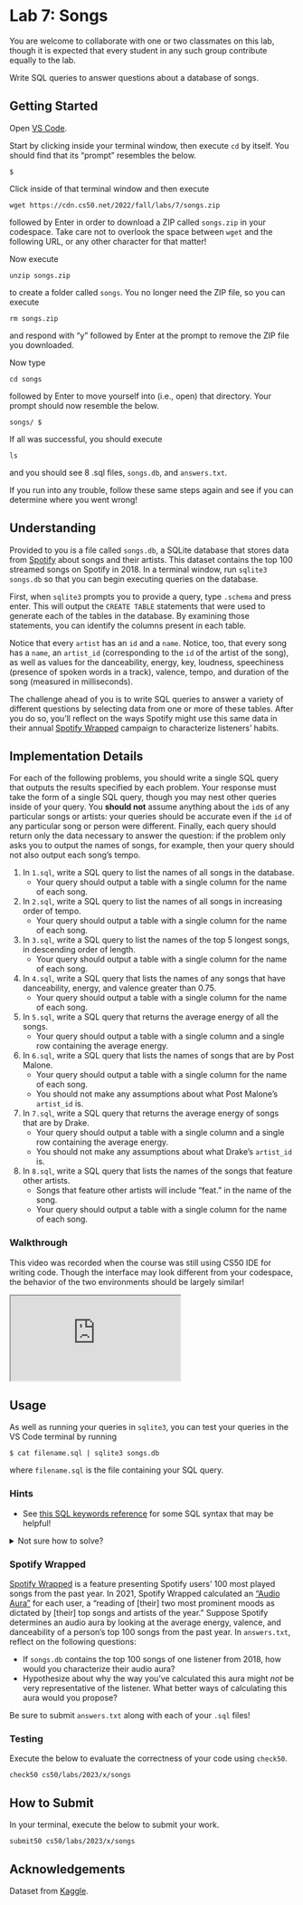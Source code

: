 Lab 7: Songs
============

<div class="alert" data-alert="warning" role="alert"><p>You are welcome to collaborate with one or two classmates on this lab, though it is expected that every student in any such group contribute equally to the lab.</p></div>

Write SQL queries to answer questions about a database of songs.

Getting Started
---------------

Open [VS Code](https://code.cs50.io/).

Start by clicking inside your terminal window, then execute `cd` by itself. You should find that its “prompt” resembles the below.

    $
    

Click inside of that terminal window and then execute

    wget https://cdn.cs50.net/2022/fall/labs/7/songs.zip
    

followed by Enter in order to download a ZIP called `songs.zip` in your codespace. Take care not to overlook the space between `wget` and the following URL, or any other character for that matter!

Now execute

    unzip songs.zip
    

to create a folder called `songs`. You no longer need the ZIP file, so you can execute

    rm songs.zip
    

and respond with “y” followed by Enter at the prompt to remove the ZIP file you downloaded.

Now type

    cd songs
    

followed by Enter to move yourself into (i.e., open) that directory. Your prompt should now resemble the below.

    songs/ $
    

If all was successful, you should execute

    ls
    

and you should see 8 .sql files, `songs.db`, and `answers.txt`.

If you run into any trouble, follow these same steps again and see if you can determine where you went wrong!

Understanding
-------------

Provided to you is a file called `songs.db`, a SQLite database that stores data from [Spotify](https://developer.spotify.com/documentation/web-api/) about songs and their artists. This dataset contains the top 100 streamed songs on Spotify in 2018. In a terminal window, run `sqlite3 songs.db` so that you can begin executing queries on the database.

First, when `sqlite3` prompts you to provide a query, type `.schema` and press enter. This will output the `CREATE TABLE` statements that were used to generate each of the tables in the database. By examining those statements, you can identify the columns present in each table.

Notice that every `artist` has an `id` and a `name`. Notice, too, that every song has a `name`, an `artist_id` (corresponding to the `id` of the artist of the song), as well as values for the danceability, energy, key, loudness, speechiness (presence of spoken words in a track), valence, tempo, and duration of the song (measured in milliseconds).

The challenge ahead of you is to write SQL queries to answer a variety of different questions by selecting data from one or more of these tables. After you do so, you’ll reflect on the ways Spotify might use this same data in their annual [Spotify Wrapped](https://en.wikipedia.org/wiki/Spotify_Wrapped) campaign to characterize listeners’ habits.

Implementation Details
----------------------

For each of the following problems, you should write a single SQL query that outputs the results specified by each problem. Your response must take the form of a single SQL query, though you may nest other queries inside of your query. You **should not** assume anything about the `id`s of any particular songs or artists: your queries should be accurate even if the `id` of any particular song or person were different. Finally, each query should return only the data necessary to answer the question: if the problem only asks you to output the names of songs, for example, then your query should not also output each song’s tempo.

1.  In `1.sql`, write a SQL query to list the names of all songs in the database.
    *   Your query should output a table with a single column for the name of each song.
2.  In `2.sql`, write a SQL query to list the names of all songs in increasing order of tempo.
    *   Your query should output a table with a single column for the name of each song.
3.  In `3.sql`, write a SQL query to list the names of the top 5 longest songs, in descending order of length.
    *   Your query should output a table with a single column for the name of each song.
4.  In `4.sql`, write a SQL query that lists the names of any songs that have danceability, energy, and valence greater than 0.75.
    *   Your query should output a table with a single column for the name of each song.
5.  In `5.sql`, write a SQL query that returns the average energy of all the songs.
    *   Your query should output a table with a single column and a single row containing the average energy.
6.  In `6.sql`, write a SQL query that lists the names of songs that are by Post Malone.
    *   Your query should output a table with a single column for the name of each song.
    *   You should not make any assumptions about what Post Malone’s `artist_id` is.
7.  In `7.sql`, write a SQL query that returns the average energy of songs that are by Drake.
    *   Your query should output a table with a single column and a single row containing the average energy.
    *   You should not make any assumptions about what Drake’s `artist_id` is.
8.  In `8.sql`, write a SQL query that lists the names of the songs that feature other artists.
    *   Songs that feature other artists will include “feat.” in the name of the song.
    *   Your query should output a table with a single column for the name of each song.

### Walkthrough

<div class="alert" data-alert="primary" role="alert"><p>This video was recorded when the course was still using CS50 IDE for writing code. Though the interface may look different from your codespace, the behavior of the two environments should be largely similar!</p></div>

<iframe allow="accelerometer; autoplay; encrypted-media; gyroscope; picture-in-picture" allowfullscreen="" class="border" data-video="" src="https://video.cs50.io/wgKPUd_95AA"></iframe>


Usage
-----

As well as running your queries in `sqlite3`, you can test your queries in the VS Code terminal by running

    $ cat filename.sql | sqlite3 songs.db
    

where `filename.sql` is the file containing your SQL query.

### Hints

*   See [this SQL keywords reference](https://www.w3schools.com/sql/sql_ref_keywords.asp) for some SQL syntax that may be helpful!


<details><summary>Not sure how to solve?</summary><iframe allow="accelerometer; autoplay; encrypted-media; gyroscope; picture-in-picture" allowfullscreen="" class="border" data-video="" src="https://video.cs50.io/7hydPL9ZswE"></iframe></details>


### Spotify Wrapped

[Spotify Wrapped](https://en.wikipedia.org/wiki/Spotify_Wrapped) is a feature presenting Spotify users’ 100 most played songs from the past year. In 2021, Spotify Wrapped calculated an [“Audio Aura”](https://newsroom.spotify.com/2021-12-01/learn-more-about-the-audio-aura-in-your-spotify-2021-wrapped-with-aura-reader-mystic-michaela/) for each user, a “reading of \[their\] two most prominent moods as dictated by \[their\] top songs and artists of the year.” Suppose Spotify determines an audio aura by looking at the average energy, valence, and danceability of a person’s top 100 songs from the past year. In `answers.txt`, reflect on the following questions:

*   If `songs.db` contains the top 100 songs of one listener from 2018, how would you characterize their audio aura?
*   Hypothesize about why the way you’ve calculated this aura might _not_ be very representative of the listener. What better ways of calculating this aura would you propose?

Be sure to submit `answers.txt` along with each of your `.sql` files!

### Testing

Execute the below to evaluate the correctness of your code using `check50`.

    check50 cs50/labs/2023/x/songs
    

How to Submit
-------------

In your terminal, execute the below to submit your work.

    submit50 cs50/labs/2023/x/songs
    

Acknowledgements
----------------

Dataset from [Kaggle](https://www.kaggle.com/nadintamer/top-spotify-tracks-of-2018).